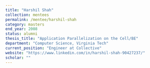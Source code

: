 ```yaml
---
title: "Harshil Shah"
collection: mentees
permalink: /mentee/harshil-shah
category: masters
end_year: 2008
status: alumni
thesis_title: "Application Parallelization on the Cell/BE"
department: "Computer Science, Virginia Tech"
current_position: "Engineer at Collective"
website: "https://www.linkedin.com/in/harshil-shah-90427237/"
scholar: ""
---
```

